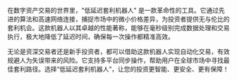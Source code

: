 在数字资产交易的世界里，"低延迟套利机器人" 是一款革命性的工具。它通过先进的算法和高速网络连接，捕捉市场中的微小价格差异，为投资者提供无与伦比的套利机会。这款机器人以其卓越的性能著称，能够在毫秒级别完成数据处理和交易执行，极大地降低了延迟时间，确保每一次操作都精准高效。

无论是资深交易者还是新手投资者，都可以借助这款机器人实现自动化交易，有效规避人为失误带来的风险。它支持多平台同步操作，帮助用户在全球市场中寻找最佳套利路径。选择“低延迟套利机器人”，让您的投资更智能、更安全、更有保障！